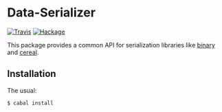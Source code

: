 Data-Serializer
===============

[![Travis](https://img.shields.io/travis/mvv/data-serializer/master.svg)](https://travis-ci.org/mvv/data-serializer) [![Hackage](https://img.shields.io/hackage/v/data-serializer.svg)](http://hackage.haskell.org/package/data-serializer)

This package provides a common API for serialization libraries like
[binary](http://hackage.haskell.org/package/binary) and
[cereal](http://hackage.haskell.org/package/cereal).

Installation
------------
The usual:

	$ cabal install

